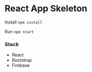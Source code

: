# React App Skeleton

Install `npm install`

Run `npm start` 

### Stack
*  React
*  Bootstrap
*  Firebase
